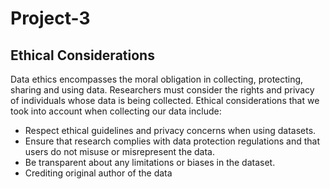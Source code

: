 # Project-3



## Ethical Considerations 
Data ethics encompasses the moral obligation in collecting, protecting, sharing and using data. Researchers must consider the rights and privacy of individuals whose data is being collected. Ethical considerations that we took into account when collecting our data include:
-	Respect ethical guidelines and privacy concerns when using datasets. 
-	Ensure that research complies with data protection regulations and that users do not misuse or misrepresent the data. 
-	Be transparent about any limitations or biases in the dataset.
-	Crediting original author of the data



